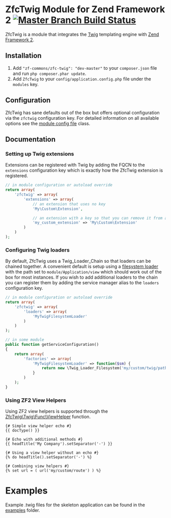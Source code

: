 # ZfcTwig Module for Zend Framework 2 [![Master Branch Build Status](https://secure.travis-ci.org/ZF-Commons/ZfcTwig.png?branch=master)](http://travis-ci.org/ZF-Commons/ZfcTwig)

ZfcTwig is a module that integrates the [Twig](http://twig.sensiolabs.org) templating engine with
[Zend Framework 2](http://framework.zend.com).

## Installation

 1. Add `"zf-commons/zfc-twig": "dev-master"` to your `composer.json` file and run `php composer.phar update`.
 2. Add `ZfcTwig` to your `config/application.config.php` file under the `modules` key.

## Configuration

ZfcTwig has sane defaults out of the box but offers optional configuration via the `zfctwig` configuration key. For
detailed information on all available options see the [module config file](https://github.com/ZF-Commons/ZfcTwig/tree/master/config/module.config.php)
class.

## Documentation

### Setting up Twig extensions

Extensions can be registered with Twig by adding the FQCN to the `extensions` configuration key which is exactly how the
ZfcTwig extension is registered.

```php
// in module configuration or autoload override
return array(
    'zfctwig' => array(
        'extensions' => array(
            // an extension that uses no key
            'My\Custom\Extension',

            // an extension with a key so that you can remove it from another module
            'my_custom_extension' => 'My\Custom\Extension'
        )
    )
);
```

### Configuring Twig loaders

By default, ZfcTwig uses a Twig_Loader_Chain so that loaders can be chained together. A convenient default is setup using
a [filesystem loader](https://github.com/ZF-Commons/ZfcTwig/tree/master/Module.php#L36) with the path set to
`module/Application/view` which should work out of the box for most instances. If you wish to add additional loaders
to the chain you can register them by adding the service manager alias to the `loaders` configuration key.

```php
// in module configuration or autoload override
return array(
    'zfctwig' => array(
        'loaders' => array(
            'MyTwigFilesystemLoader'
        )
    )
);

// in some module
public function getServiceConfiguration()
{
    return array(
        'factories' => array(
            'MyTwigFilesystemLoader' => function($sm) {
                return new \Twig_Loader_Filesystem('my/custom/twig/path');
            }
        )
    );
}
```

### Using ZF2 View Helpers

Using ZF2 view helpers is supported through the [ZfcTwig\Twig\Func\ViewHelper](https://github.com/ZF-Commons/ZfcTwig/tree/master/src/ZfcTwig/Twig/Func/ViewHelper.php)
function.

```twig
{# Simple view helper echo #}
{{ docType() }}

{# Echo with additional methods #}
{{ headTitle('My Company').setSeparator('-') }}

{# Using a view helper without an echo #}
{% do headTitle().setSeparator('-') %}

{# Combining view helpers #}
{% set url = ( url('my/custom/route') ) %}
```

# Examples

Example .twig files for the skeleton application can be found in the [examples](https://github.com/ZF-Commons/ZfcTwig/tree/master/examples)
folder.
